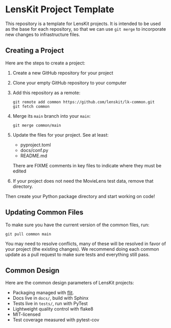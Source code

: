 # LensKit Project Template

This repository is a template for LensKit projects.  It is intended to be used
as the base for each repository, so that we can use `git merge` to incorporate
new changes to infrastructure files.

## Creating a Project

Here are the steps to create a project:

1.  Create a new GitHub repository for your project
2.  Clone your empty GitHub repository to your computer
3.  Add this repository as a remote:
   
        git remote add common https://github.com/lenskit/lk-common.git
        git fetch common

4.  Merge its `main` branch into your `main`:

        git merge common/main

5.  Update the files for your project.  See at least:

    - pyproject.toml
    - docs/conf.py
    - README.md

    There are FIXME comments in key files to indicate where they must be edited

6.  If your project does not need the MovieLens test data, remove that directory.

Then create your Python package directory and start working on code!

## Updating Common Files

To make sure you have the current version of the common files, run:

    git pull common main

You may need to resolve conflicts, many of these will be resolved in favor of your
project (the existing changes).  We recommend doing each common update as a pull
request to make sure tests and everything still pass.

## Common Design

Here are the common design parameters of LensKit projects:

- Packaging managed with [flit](https://flit.pypa.io/en/latest/).
- Docs live in `docs/`, build with Sphinx
- Tests live in `tests/`, run with PyTest
- Lightweight quality control with flake8
- MIT-licensed
- Test coverage measured with pytest-cov
